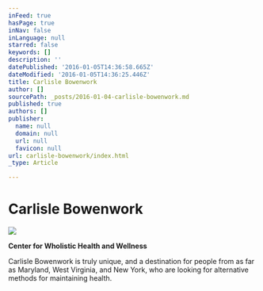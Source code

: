 ```yaml
---
inFeed: true
hasPage: true
inNav: false
inLanguage: null
starred: false
keywords: []
description: ''
datePublished: '2016-01-05T14:36:58.665Z'
dateModified: '2016-01-05T14:36:25.446Z'
title: Carlisle Bowenwork
author: []
sourcePath: _posts/2016-01-04-carlisle-bowenwork.md
published: true
authors: []
publisher:
  name: null
  domain: null
  url: null
  favicon: null
url: carlisle-bowenwork/index.html
_type: Article

---
```

# Carlisle Bowenwork
![](https://the-grid-user-content.s3-us-west-2.amazonaws.com/39d25399-86a5-449a-9e8a-221dc5b54d23.jpg)

**Center for Wholistic Health and Wellness**

Carlisle Bowenwork is truly unique, and a destination for people from as far as Maryland, West Virginia, and New York, who are looking for alternative methods for maintaining health.